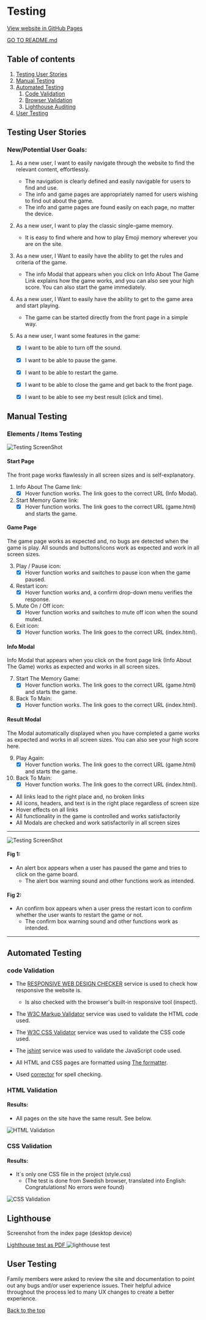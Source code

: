 # Testing

[View website in GitHub Pages](https://manell0.github.io/MileStone-2-emoji-memory/index.html)

[GO TO README.md](README.md)

## Table of contents

1. [Testing User Stories](#Testing-User-Stories)
2. [Manual Testing](#Manual-Testing)
3. [Automated Testing](#Automated-Testing)
   1. [Code Validation](#Code-Validation)
   2. [Browser Validation](#HTML-Validation)
   3. [Lighthouse Auditing](#Lighthouse)
4. [User Testing](#User-Testing)

## Testing User Stories

### New/Potential User Goals:

1. As a new user, I want to easily navigate through the website to find the relevant content, effortlessly.

   - The navigation is clearly defined and easily navigable for users to find and use.
   - The info and game pages are appropriately named for users wishing to find out about the game.
   - The info and game pages are found easily on each page, no matter the device.
   
2. As a new user, I want to play the classic single-game memory.

   - It is easy to find where and how to play Emoji memory wherever you are on the site.

3. As a new user, I Want to easily have the ability to get the rules and criteria of the game.

   - The info Modal that appears when you click on Info About The Game Link explains how the game works, and you can also see your high score. You can also start the game immediately.

4. As a new user, I Want to easily have the ability to get to the game area and start playing.

   - The game can be started directly from the front page in a simple way.

5. As a new user, I want some features in the game:

   - [x] I want to be able to turn off the sound.

   - [x] I want to be able to pause the game.

   - [x] I want to be able to restart the game.

   - [x] I want to be able to close the game and get back to the front page.

   - [x] I want to be able to see my best result (click and time).

## Manual Testing

### Elements / Items Testing

![Testing ScreenShot](assets/readme-resources/testing.jpg)

#### Start Page

The front page works flawlessly in all screen sizes and is self-explanatory.

1. Info About The Game link:
   - [x] Hover function works. The link goes to the correct URL (Info Modal).
2. Start Memory Game link:
   - [x] Hover function works. The link goes to the correct URL (game.html) and starts the game.

#### Game Page

The game page works as expected and, no bugs are detected when the game is play. All sounds and buttons/icons work as expected and work in all screen sizes.

3. Play / Pause icon:
   - [x] Hover function works and switches to pause icon when the game paused.
4. Restart icon:
   - [x] Hover function works and, a confirm drop-down menu verifies the response.
5. Mute On / Off icon:
   - [x] Hover function works and switches to mute off icon when the sound muted.
6. Exit icon:
   - [x] Hover function works. The link goes to the correct URL (index.html).

#### Info Modal

Info Modal that appears when you click on the front page link (Info About The Game) works as expected and works in all screen sizes.

7. Start The Memory Game:
   - [x] Hover function works. The link goes to the correct URL (game.html) and starts the game.
8. Back To Main:
   - [x] Hover function works. The link goes to the correct URL (index.html).

#### Result Modal

The Modal automatically displayed when you have completed a game works as expected and works in all screen sizes. You can also see your high score here.

9. Play Again:
   - [x] Hover function works. The link goes to the correct URL (game.html) and starts the game.
10. Back To Main:
    - [x] Hover function works. The link goes to the correct URL (index.html).

- All links lead to the right place and, no broken links
- All icons, headers, and text is in the right place regardless of screen size
- Hover effects on all links
- All functionality in the game is controlled and works satisfactorily
- All Modals are checked and work satisfactorily in all screen sizes

---

![Testing ScreenShot](assets/readme-resources/alert-confirm.jpg)

#### Fig 1:

- An alert box appears when a user has paused the game and tries to click on the game board.
  - The alert box warning sound and other functions work as intended.

#### Fig 2:

- An confirm box appears when a user press the restart icon to confirm whether the user wants to restart the game or not.
  - The confirm box warning sound and other functions work as intended.

---

## Automated Testing

### code Validation

- The [RESPONSIVE WEB DESIGN CHECKER](https://responsivedesignchecker.com/) service is used to check how responsive the website is.

  - Is also checked with the browser's built-in responsive tool (inspect).

- The [W3C Markup Validator](https://validator.w3.org/) service was used to validate the HTML code used.

- The [W3C CSS Validator](https://jigsaw.w3.org/css-validator/) service was used to validate the CSS code used.

- The [jshint](https://jshint.com/) service was used to validate the JavaScript code used.

- All HTML and CSS pages are formatted using [The formatter](https://www.freeformatter.com/).

- Used [corrector](https://www.corrector.co/) for spell checking.

### HTML Validation

#### Results:

- All pages on the site have the same result. See below.

![HTML Validation](assets/readme-resources/html-validaor-image.jpg)

### CSS Validation

#### Results:

- It´s only one CSS file in the project (style.css)
  - (The test is done from Swedish browser, translated into English: Congratulations! No errors were found)

![CSS Validation](assets/readme-resources/css-validaor-image.jpg)

## Lighthouse

Screenshot from the index page (desktop device)

[Lighthouse test as PDF ](assets/readme-resources/lighthouse.pdf)
![lighthouse test](assets/readme-resources/lighthouse-index.jpg)

## User Testing

Family members were asked to review the site and documentation to point out any bugs and/or user experience issues. Their helpful advice throughout the process led to many UX changes to create a better experience.

[Back to the top](#Testing)
